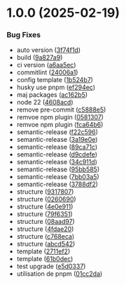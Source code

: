 # 1.0.0 (2025-02-19)


### Bug Fixes

* auto version ([3f74f1d](https://github.com/Actunime/Actunime-API/commit/3f74f1de0d2028e389590f578bd6f69c5d48f4d0))
* build ([9a827a9](https://github.com/Actunime/Actunime-API/commit/9a827a99446c0d85521ec96fee8771ebf15a24b2))
* ci version ([a6aa5ec](https://github.com/Actunime/Actunime-API/commit/a6aa5ec44223f41a1d76c31d9befa811e56ae268))
* commitlint ([24006a1](https://github.com/Actunime/Actunime-API/commit/24006a1923f6af566ffb5a1b29c66114c38214b5))
* config template ([1b524b7](https://github.com/Actunime/Actunime-API/commit/1b524b7e02ad14bf74500404c757f0695bb7a361))
* husky use pnpm ([ef294ec](https://github.com/Actunime/Actunime-API/commit/ef294ece8ab4def7715d5ecff792c40c2e28cef4))
* maj packages ([ac162b5](https://github.com/Actunime/Actunime-API/commit/ac162b501ac36f1fe651b644044d90c903fa07e2))
* node 22 ([4608acd](https://github.com/Actunime/Actunime-API/commit/4608acdf66d828e8c2a6d94c960b661d227b7876))
* remove pre-commit ([c5888e5](https://github.com/Actunime/Actunime-API/commit/c5888e519c347fe4fe0e4f9cff18d2f9edcd0c37))
* remvoe npm plugin ([0581307](https://github.com/Actunime/Actunime-API/commit/05813074abe65ff28b3c7a5b43cf0bd4b6dc4114))
* remvoe npm plugin ([fca64b6](https://github.com/Actunime/Actunime-API/commit/fca64b63058b7ce86c66223ce2ab779665a562f5))
* semantic-release ([f22c596](https://github.com/Actunime/Actunime-API/commit/f22c596157bf9b6226a6eff6e14e2abf9fa912c6))
* semantic-release ([3a19e0e](https://github.com/Actunime/Actunime-API/commit/3a19e0ee4c765945c01d68c7888327a1940b5da2))
* semantic-release ([89ca71c](https://github.com/Actunime/Actunime-API/commit/89ca71c6a3288e53618b7983a013d5af6de10775))
* semantic-release ([d9cdefe](https://github.com/Actunime/Actunime-API/commit/d9cdefe510c1d9382fe7f8c7b9c2e013db27459b))
* semantic-release ([34c911d](https://github.com/Actunime/Actunime-API/commit/34c911d0f35bad1952a8da6e2709e0fb13a39f56))
* semantic-release ([95bb585](https://github.com/Actunime/Actunime-API/commit/95bb585cec37d37fd4b190f7683a123ab415e949))
* semantic-release ([7bb03a5](https://github.com/Actunime/Actunime-API/commit/7bb03a557f99248009a50945793dbb84fbf2c7e4))
* semantic-release ([3788df2](https://github.com/Actunime/Actunime-API/commit/3788df2d2babaa5f61000856568699d766312450))
* structure ([9317807](https://github.com/Actunime/Actunime-API/commit/9317807e6226df05dcb39ec926dcac126418ecd8))
* structure ([0260690](https://github.com/Actunime/Actunime-API/commit/0260690460b8767158ac9c2bd1ab00ed0dfddd35))
* structure ([4e0e911](https://github.com/Actunime/Actunime-API/commit/4e0e91149e8f6d834f5d776865f5c258ed611ab5))
* structure ([79f6351](https://github.com/Actunime/Actunime-API/commit/79f6351252c93c44b0eb339ecadde3763a115e4d))
* structure ([08aad97](https://github.com/Actunime/Actunime-API/commit/08aad97ef650db962c6e430e5fba7df840bf5a16))
* structure ([4fdae20](https://github.com/Actunime/Actunime-API/commit/4fdae2079c299900065d67d17f51439786089415))
* structure ([c768eca](https://github.com/Actunime/Actunime-API/commit/c768eca88660e3f645fc49a02e49a681e3d520f7))
* structure ([abcd542](https://github.com/Actunime/Actunime-API/commit/abcd542ab872c1cea7d5534b11c7aadd586d2524))
* template ([2711ef2](https://github.com/Actunime/Actunime-API/commit/2711ef278cf75f0a97f707d651a6467e4ca1e85c))
* template ([61b0dec](https://github.com/Actunime/Actunime-API/commit/61b0decc2813e7a15a64086e96262735bfa1cae5))
* test upgrade ([e5d0337](https://github.com/Actunime/Actunime-API/commit/e5d0337676f216a685837cd02a43c56a48825299))
* utilisation de pnpm ([01cc2da](https://github.com/Actunime/Actunime-API/commit/01cc2da7953f94fdc404b7fed284def10241c02f))

